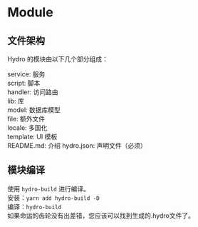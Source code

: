 # Module

## 文件架构

Hydro 的模块由以下几个部分组成：

service: 服务  
script: 脚本  
handler: 访问路由  
lib: 库  
model: 数据库模型  
file: 额外文件  
locale: 多国化  
template: UI 模板  
README.md: 介绍
hydro.json: 声明文件（必须）

## 模块编译

使用 `hydro-build` 进行编译。  
安装：`yarn add hydro-build -D`  
编译：`hydro-build`  
如果命运的齿轮没有出差错，您应该可以找到生成的.hydro文件了。
